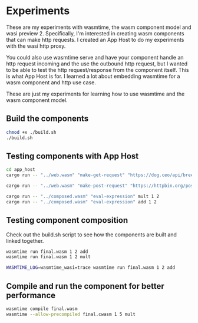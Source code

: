 # Experiments

These are my experiments with wasmtime, the wasm component model and wasi preview 2.
Specifically, I'm interested in creating wasm components that can make http requests.
I created an App Host to do my experiments with the wasi http proxy.

You could also use wasmtime serve and have your component handle an http request incoming and the use the outbound http request, but I wanted to be able to test the http request/response from the component itself.  This is what App Host is for.  I learned a lot about embedding wasmtime for a wasm component and http use case.

These are just my experiments for learning how to use wasmtime and the wasm component model.

## Build the components
```bash
chmod +x ./build.sh
./build.sh
```

## Testing components with App Host
```bash
cd app_host
cargo run -- "../web.wasm" "make-get-request" "https://dog.ceo/api/breeds/image/random"

cargo run -- "../web.wasm" "make-post-request" "https://httpbin.org/post" "{\"test_key\":\"test_value\", \"test_key2\":\"test_value2\"}"

cargo run -- "../composed.wasm" "eval-expression" mult 1 2
cargo run -- "../composed.wasm" "eval-expression" add 1 2
```

## Testing component composition
Check out the build.sh script to see how the components are built and linked together.
```bash
wasmtime run final.wasm 1 2 add
wasmtime run final.wasm 1 2 mult

WASMTIME_LOG=wasmtime_wasi=trace wasmtime run final.wasm 1 2 add
```

## Compile and run the component for better performance
```bash
wasmtime compile final.wasm
wasmtime --allow-precompiled final.cwasm 1 5 mult
```



